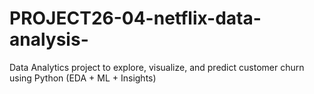 # PROJECT26-04-netflix-data-analysis-
Data Analytics project to explore, visualize, and predict customer churn using Python (EDA + ML + Insights)
